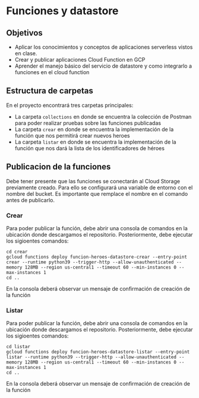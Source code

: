 # Funciones y datastore

## Objetivos

- Aplicar los conocimientos y conceptos de aplicaciones serverless vistos en clase.
- Crear y publicar aplicaciones Cloud Function en GCP
- Aprender el manejo básico del servicio de datastore y como integrarlo a funciones en el cloud function

## Estructura de carpetas

En el proyecto encontrará tres carpetas principales:

- La carpeta `collections` en donde se encuentra la colección de Postman para poder realizar pruebas sobre las funciones publicadas
- La carpeta `crear` en donde se encuentra la implementación de la función que nos permitirá crear nuevos heroes 
- La carpeta `listar` en donde se encuentra la implementación de la función que nos dará la lista de los identificadores de héroes 

## Publicacion de la funciones 

Debe tener presente que las funciones se conectarán al Cloud Storage previamente creado. Para ello se configurará una variable de entorno con el nombre del bucket. Es importante que remplace el nombre en el comando antes de publicarlo.

### Crear

Para poder publicar la función, debe abrir una consola de comandos en la ubicación donde descargamos el repositorio. Posteriormente, debe ejecutar los sigioentes comandos:

```console
cd crear
gcloud functions deploy funcion-heroes-datastore-crear --entry-point crear --runtime python39 --trigger-http --allow-unauthenticated --memory 128MB --region us-central1 --timeout 60 --min-instances 0 --max-instances 1
cd ..
```

En la consola deberá observar un mensaje de confirmación de creación de la función

### Listar

Para poder publicar la función, debe abrir una consola de comandos en la ubicación donde descargamos el repositorio. Posteriormente, debe ejecutar los sigioentes comandos:

```console
cd listar
gcloud functions deploy funcion-heroes-datastore-listar --entry-point listar --runtime python39 --trigger-http --allow-unauthenticated --memory 128MB --region us-central1 --timeout 60 --min-instances 0 --max-instances 1 
cd ..
```

En la consola deberá observar un mensaje de confirmación de creación de la función

